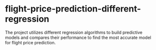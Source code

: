 # flight-price-prediction-different-regression
The project utilizes different regression algorithms to build predictive models and compares their performance to find the most accurate model for flight price prediction.
